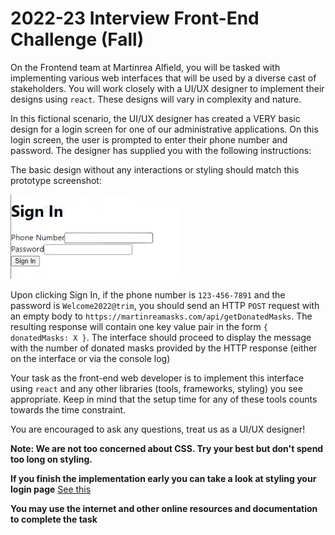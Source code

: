 # 2022-23 Interview Front-End Challenge (Fall)

On the Frontend team at Martinrea Alfield, you will be tasked with implementing various web interfaces that will be used by a diverse cast of stakeholders. You will work closely with a UI/UX designer to implement their designs using `react`. These designs will vary in complexity and nature.

In this fictional scenario, the UI/UX designer has created a VERY basic design for a login screen for one of our administrative applications. On this login screen, the user is prompted to enter their phone number and password. The designer has supplied you with the following instructions:

The basic design without any interactions or styling should match this prototype screenshot:

![Basic Design](pastAttempt.png)

Upon clicking Sign In, if the phone number is `123-456-7891` and the password is `Welcome2022@trim`, you should send an HTTP `POST` request with an empty body to `https://martinreamasks.com/api/getDonatedMasks`. The resulting response will contain one key value pair in the form `{ donatedMasks: X }`. The interface should proceed to display the message with the number of donated masks provided by the HTTP response (either on the interface or via the console log)

Your task as the front-end web developer is to implement this interface using `react` and any other libraries (tools, frameworks, styling) you see appropriate. Keep in mind that the setup time for any of these tools counts towards the time constraint.

You are encouraged to ask any questions, treat us as a UI/UX designer!

**Note: We are not too concerned about CSS. Try your best but don't spend too long on styling.**

**If you finish the implementation early you can take a look at styling your login page** [See this](Styled.md)

**You may use the internet and other online resources and documentation to complete the task**

